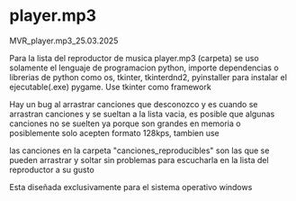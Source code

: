 # player.mp3
MVR_player.mp3_25.03.2025

Para la lista del reproductor de musica player.mp3 (carpeta) se uso solamente el lenguaje de programacion python, importe dependencias o librerias de python como os, tkinter, tkinterdnd2, pyinstaller para instalar el ejecutable(.exe) pygame. Use tkinter como framework

Hay un bug al arrastrar canciones que desconozco y es cuando se arrastran canciones y se sueltan a la lista vacia, es posible que algunas canciones no se suelten ya porque son grandes en memoria o posiblemente solo acepten formato 128kps, tambien use 

las canciones en la carpeta "canciones_reproducibles" son las que se pueden arrastrar y soltar sin problemas para escucharla en la lista del reproductor a su gusto

Esta diseñada exclusivamente para el sistema operativo windows 
